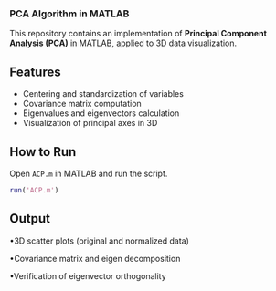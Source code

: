 ### PCA Algorithm in MATLAB

This repository contains an implementation of **Principal Component Analysis (PCA)** in MATLAB, applied to 3D data visualization.

## Features
- Centering and standardization of variables  
- Covariance matrix computation  
- Eigenvalues and eigenvectors calculation  
- Visualization of principal axes in 3D  

## How to Run
Open `ACP.m` in MATLAB and run the script.

```matlab
run('ACP.m')
```

## Output

•3D scatter plots (original and normalized data)

•Covariance matrix and eigen decomposition

•Verification of eigenvector orthogonality
